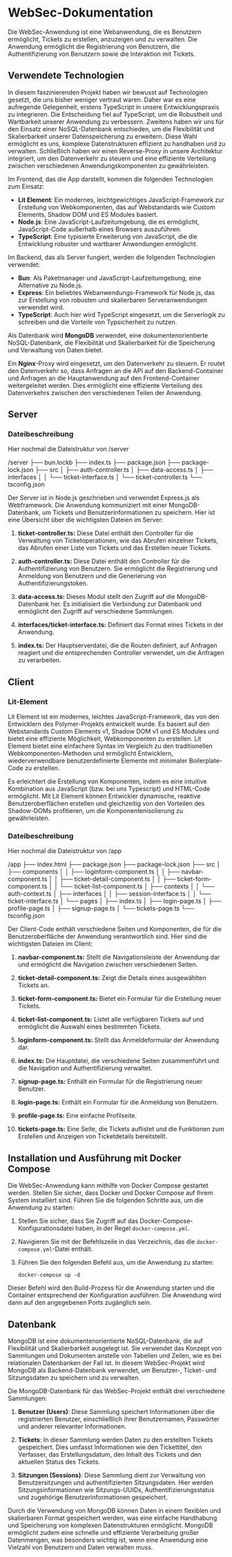 # WebSec-Dokumentation

Die WebSec-Anwendung ist eine Webanwendung, die es Benutzern ermöglicht, Tickets zu erstellen, anzuzeigen und zu verwalten. Die Anwendung ermöglicht die Registrierung von Benutzern, die Authentifizierung von Benutzern sowie die Interaktion mit Tickets.

## Verwendete Technologien

In diesem faszinierenden Projekt haben wir bewusst auf Technologien gesetzt, die uns bisher weniger vertraut waren. Daher war es eine aufregende Gelegenheit, erstens TypeScript in unsere Entwicklungspraxis zu integrieren. Die Entscheidung fiel auf TypeScript, um die Robustheit und Wartbarkeit unserer Anwendung zu verbessern. Zweitens haben wir uns für den Einsatz einer NoSQL-Datenbank entschieden, um die Flexibilität und Skalierbarkeit unserer Datenspeicherung zu erweitern. Diese Wahl ermöglicht es uns, komplexe Datenstrukturen effizient zu handhaben und zu verwalten. Schließlich haben wir einen Reverse-Proxy in unsere Architektur integriert, um den Datenverkehr zu steuern und eine effiziente Verteilung zwischen verschiedenen Anwendungskomponenten zu gewährleisten.

Im Frontend, das die App darstellt, kommen die folgenden Technologien zum Einsatz: 

- **Lit Element**: Ein modernes, leichtgewichtiges JavaScript-Framework zur Erstellung von Webkomponenten, das auf Webstandards wie Custom Elements, Shadow DOM und ES Modules basiert.
- **Node.js**: Eine JavaScript-Laufzeitumgebung, die es ermöglicht, JavaScript-Code außerhalb eines Browsers auszuführen.
- **TypeScript**: Eine typisierte Erweiterung von JavaScript, die die Entwicklung robuster und wartbarer Anwendungen ermöglicht.

Im Backend, das als Server fungiert, werden die folgenden Technologien verwendet:

- **Bun**: Als Paketmanager und JavaScript-Laufzeitumgebung, eine Alternative zu Node.js.
- **Express**: Ein beliebtes Webanwendungs-Framework für Node.js, das zur Erstellung von robusten und skalierbaren Serveranwendungen verwendet wird.
- **TypeScript**: Auch hier wird TypeScript eingesetzt, um die Serverlogik zu schreiben und die Vorteile von Typsicherheit zu nutzen.

Als Datenbank wird **MongoDB** verwendet, eine dokumentenorientierte NoSQL-Datenbank, die Flexibilität und Skalierbarkeit für die Speicherung und Verwaltung von Daten bietet.

Ein **Nginx**-Proxy wird eingesetzt, um den Datenverkehr zu steuern. Er routet den Datenverkehr so, dass Anfragen an die API auf den Backend-Container und Anfragen an die Hauptanwendung auf den Frontend-Container weitergeleitet werden. Dies ermöglicht eine effiziente Verteilung des Datenverkehrs zwischen den verschiedenen Teilen der Anwendung.

## Server

### Dateibeschreibung

Hier nochmal die Dateistruktur von /server

/server
├── bun.lockb
├── index.ts
├── package.json
├── package-lock.json
├── src
│   ├── auth-controller.ts
│   ├── data-access.ts
│   ├── interfaces
│   │   └── ticket-interface.ts
│   └── ticket-controller.ts
└── tsconfig.json

Der Server ist in Node.js geschrieben und verwendet Express.js als Webframework. Die Anwendung kommuniziert mit einer MongoDB-Datenbank, um Tickets und Benutzerinformationen zu speichern. Hier ist eine Übersicht über die wichtigsten Dateien im Server:

1. **ticket-controller.ts:** Diese Datei enthält den Controller für die Verwaltung von Ticketoperationen, wie das Abrufen einzelner Tickets, das Abrufen einer Liste von Tickets und das Erstellen neuer Tickets.

2. **auth-controller.ts:** Diese Datei enthält den Controller für die Authentifizierung von Benutzern. Sie ermöglicht die Registrierung und Anmeldung von Benutzern und die Generierung von Authentifizierungstoken.

3. **data-access.ts:** Dieses Modul stellt den Zugriff auf die MongoDB-Datenbank her. Es initialisiert die Verbindung zur Datenbank und ermöglicht den Zugriff auf verschiedene Sammlungen.

4. **interfaces/ticket-interface.ts:** Definiert das Format eines Tickets in der Anwendung.

5. **index.ts:** Der Hauptserverdatei, die die Routen definiert, auf Anfragen reagiert und die entsprechenden Controller verwendet, um die Anfragen zu verarbeiten.

## Client

### Lit-Element
Lit Element ist ein modernes, leichtes JavaScript-Framework, das von den Entwicklern des Polymer-Projekts entwickelt wurde. Es basiert auf den Webstandards Custom Elements v1, Shadow DOM v1 und ES Modules und bietet eine effiziente Möglichkeit, Webkomponenten zu erstellen. Lit Element bietet eine einfachere Syntax im Vergleich zu den traditionellen Webkomponenten-Methoden und ermöglicht Entwicklern, wiederverwendbare benutzerdefinierte Elemente mit minimaler Boilerplate-Code zu erstellen.

Es erleichtert die Erstellung von Komponenten, indem es eine intuitive Kombination aus JavaScript (bzw. bei uns Typescript) und HTML-Code ermöglicht. Mit Lit Element können Entwickler dynamische, reaktive Benutzeroberflächen erstellen und gleichzeitig von den Vorteilen des Shadow-DOMs profitieren, um die Komponentenisolierung zu gewährleisten. 

### Dateibeschreibung

Hier nochmal die Dateistruktur von /app

/app
├── index.html
├── package.json
├── package-lock.json
├── src
│   ├── components
│   │   ├── loginform-component.ts
│   │   ├── navbar-component.ts
│   │   ├── ticket-detail-component.ts
│   │   ├── ticket-form-component.ts
│   │   └── ticket-list-component.ts
│   ├── contexts
│   │   └── auth-context.ts
│   ├── interfaces
│   │   ├── session-interface.ts
│   │   └── ticket-interface.ts
│   └── pages
│       ├── index.ts
│       ├── login-page.ts
│       ├── profile-page.ts
│       ├── signup-page.ts
│       └── tickets-page.ts
└── tsconfig.json

Der Client-Code enthält verschiedene Seiten und Komponenten, die für die Benutzeroberfläche der Anwendung verantwortlich sind. Hier sind die wichtigsten Dateien im Client:

1. **navbar-component.ts:** Stellt die Navigationsleiste der Anwendung dar und ermöglicht die Navigation zwischen verschiedenen Seiten.

2. **ticket-detail-component.ts:** Zeigt die Details eines ausgewählten Tickets an.

3. **ticket-form-component.ts:** Bietet ein Formular für die Erstellung neuer Tickets.

4. **ticket-list-component.ts:** Listet alle verfügbaren Tickets auf und ermöglicht die Auswahl eines bestimmten Tickets.

5. **loginform-component.ts:** Stellt das Anmeldeformular der Anwendung dar.

6. **index.ts:** Die Hauptdatei, die verschiedene Seiten zusammenführt und die Navigation und Authentifizierung verwaltet.

7. **signup-page.ts:** Enthält ein Formular für die Registrierung neuer Benutzer.

8. **login-page.ts:** Enthält ein Formular für die Anmeldung von Benutzern.

9. **profile-page.ts:** Eine einfache Profilseite.

10. **tickets-page.ts:** Eine Seite, die Tickets auflistet und die Funktionen zum Erstellen und Anzeigen von Ticketdetails bereitstellt.

## Installation und Ausführung mit Docker Compose

Die WebSec-Anwendung kann mithilfe von Docker Compose gestartet werden. Stellen Sie sicher, dass Docker und Docker Compose auf Ihrem System installiert sind. Führen Sie die folgenden Schritte aus, um die Anwendung zu starten:

1. Stellen Sie sicher, dass Sie Zugriff auf das Docker-Compose-Konfigurationsdatei haben, in der Regel `docker-compose.yml`.

2. Navigieren Sie mit der Befehlszeile in das Verzeichnis, das die `docker-compose.yml`-Datei enthält.

3. Führen Sie den folgenden Befehl aus, um die Anwendung zu starten:

   ```
   docker-compose up -d
   ```

Dieser Befehl wird den Build-Prozess für die Anwendung starten und die Container entsprechend der Konfiguration ausführen. Die Anwendung wird dann auf den angegebenen Ports zugänglich sein.

## Datenbank

MongoDB ist eine dokumentenorientierte NoSQL-Datenbank, die auf Flexibilität und Skalierbarkeit ausgelegt ist. Sie verwendet das Konzept von Sammlungen und Dokumenten anstelle von Tabellen und Zeilen, wie es bei relationalen Datenbanken der Fall ist. In diesem WebSec-Projekt wird MongoDB als Backend-Datenbank verwendet, um Benutzer-, Ticket- und Sitzungsdaten zu speichern und zu verwalten.

Die MongoDB-Datenbank für das WebSec-Projekt enthält drei verschiedene Sammlungen:

1. **Benutzer (Users)**: Diese Sammlung speichert Informationen über die registrierten Benutzer, einschließlich ihrer Benutzernamen, Passwörter und anderer relevanter Informationen.

2. **Tickets**: In dieser Sammlung werden Daten zu den erstellten Tickets gespeichert. Dies umfasst Informationen wie den Tickettitel, den Verfasser, das Erstellungsdatum, den Inhalt des Tickets und den aktuellen Status des Tickets.

3. **Sitzungen (Sessions)**: Diese Sammlung dient zur Verwaltung von Benutzersitzungen und authentifizierten Sitzungsdaten. Hier werden Sitzungsinformationen wie Sitzungs-UUIDs, Authentifizierungsstatus und zugehörige Benutzerinformationen gespeichert.

Durch die Verwendung von MongoDB können Daten in einem flexiblen und skalierbaren Format gespeichert werden, was eine einfache Handhabung und Speicherung von komplexen Datenstrukturen ermöglicht. MongoDB ermöglicht zudem eine schnelle und effiziente Verarbeitung großer Datenmengen, was besonders wichtig ist, wenn eine Anwendung eine Vielzahl von Benutzern und Daten verwalten muss.